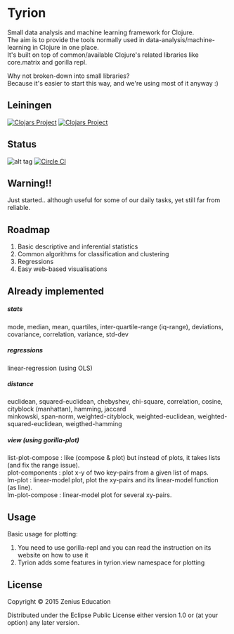# Tyrion

Small data analysis and machine learning framework for Clojure.  
The aim is to provide the tools normally used in data-analysis/machine-learning in Clojure in one place.  
It's built on top of common/available Clojure's related libraries like core.matrix and gorilla repl.

Why not broken-down into small libraries?   
Because it's easier to start this way, and we're using most of it anyway :)  

## Leiningen

[![Clojars Project](http://clojars.org/tyrion/latest-version.svg)](http://clojars.org/tyrion) 
[![Clojars Project](https://img.shields.io/clojars/v/tyrion.svg)](https://clojars.org/tyrion)

## Status

![alt tag](https://circleci.com/gh/zeniuseducation/Tyrion.svg?style=shield&circle-token=:circle-token)
[![Circle CI](https://circleci.com/gh/zeniuseducation/Tyrion/tree/master.svg?style=svg)](https://circleci.com/gh/zeniuseducation/Tyrion/tree/master)  

## Warning!!

Just started.. although useful for some of our daily tasks, yet still far from reliable.

## Roadmap

1. Basic descriptive and inferential statistics
2. Common algorithms for classification and clustering
3. Regressions
4. Easy web-based visualisations  

## Already implemented  

##### stats

mode, median, mean, quartiles, inter-quartile-range (iq-range), deviations, covariance, correlation, variance, std-dev  

##### regressions

linear-regression (using OLS)  

##### distance  

euclidean, squared-euclidean, chebyshev, chi-square, correlation, cosine, cityblock (manhattan), hamming, jaccard  
minkowski, span-norm, weighted-cityblock, weighted-euclidean, weighted-squared-euclidean, weigthed-hamming  

##### view (using gorilla-plot)  

list-plot-compose : like (compose & plot) but instead of plots, it takes lists (and fix the range issue).  
plot-components : plot x-y of two key-pairs from a given list of maps.  
lm-plot : linear-model plot, plot the xy-pairs and its linear-model function (as line).  
lm-plot-compose : linear-model plot for several xy-pairs.  

## Usage

Basic usage for plotting:  

1. You need to use gorilla-repl and you can read the instruction on its website on how to use it  
2. Tyrion adds some features in tyrion.view namespace for plotting  

## License

Copyright © 2015 Zenius Education

Distributed under the Eclipse Public License either version 1.0 or (at
your option) any later version.
